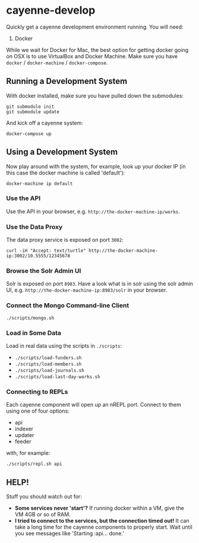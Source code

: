 # cayenne-develop

Quickly get a cayenne development environment running. You will need:

1. Docker

While we wait for Docker for Mac, the best option for getting docker going on OSX 
is to use VirtualBox and Docker Machine. Make sure you have `docker` / 
`docker-machine` / `docker-compose`.

## Running a Development System

With docker installed, make sure you have pulled down the submodules:

    git submodule init
    git submodule update
	
And kick off a cayenne system:

    docker-compose up

## Using a Development System

Now play around with the system, for example, look up your docker IP (in this case
the docker machine is called 'default'):

    docker-machine ip default

### Use the API

Use the API in your browser, e.g. `http://the-docker-machine-ip/works`.

### Use the Data Proxy

The data proxy service is exposed on port `3002`:

    curl -iH "Accept: text/turtle" http://the-docker-machine-ip:3002/10.5555/12345678

### Browse the Solr Admin UI

Solr is exposed on port `8983`. Have a look what is in solr using the solr 
admin UI, e.g. `http://the-docker-machine-ip:8983/solr` in your browser.

### Connect the Mongo Command-line Client

    ./scripts/mongo.sh

### Load in Some Data

Load in real data using the scripts in `./scripts`:

- `./scripts/load-funders.sh`
- `./scripts/load-members.sh`
- `./scripts/load-journals.sh`
- `./scripts/load-last-day-works.sh`
	
### Connecting to REPLs

Each cayenne component will open up an nREPL port. Connect to them using
one of four options:

- api
- indexer
- updater
- feeder

with, for example:

    ./scripts/repl.sh api

## HELP!

Stuff you should watch out for:

- **Some services never 'start'?**
  If running docker within a VM, give the VM 4GB or so of RAM.
- **I tried to connect to the services, but the connection timed out!**
  It can take a long time for the cayenne components to properly start. Wait until you 
  see messages like 'Starting :api... done.'
